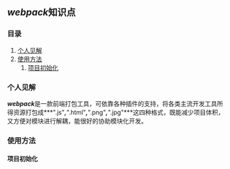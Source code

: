 ## ***webpack***知识点

### 目录

<ol>
    <li><a href="#个人见解">个人见解</a></li>
    <li><a href="#使用方法">使用方法</a>
        <ol>
            <li><a href="#项目初始化">项目初始化</a></li>
        </ol>
    </li>
</ol>



### 个人见解

***webpack***是一款前端打包工具，可依靠各种插件的支持，将各类主流开发工具所得资源打包成***".js"***,***".html"***,***".png"***,***".jpg"***这四种格式，既能减少项目体积，又方便对模块进行解耦，能很好的协助模块化开发。



### 使用方法

#### 项目初始化